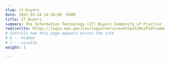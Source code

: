 ```yaml
---
slug: it-buyers
date: 2022-03-24 14:36:00 -0500
title: IT Buyers
summary: The Information Technology (IT) Buyers Community of Practice (ITB CoP) brings together acquisition programs, contract vehicle programs, and procurement specialists to create a community of federal IT buyers who share their experiences and scale their expertise across government.
redirectto: https://login.max.gov/cas/login?service=https%3A%2F%2Fcommunity.max.gov%2Flogin.action%3Fos_destination%3D%252Fpages%252Fviewpage.action%253FspaceKey%253DEgov%2526title%253DIT%252BBuyers%252BCommunity%252Bof%252BPractice
# Controls how this page appears across the site
# 0 -- hidden
# 1 -- visible
weight: 1

---
```

